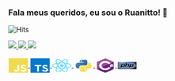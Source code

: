 ### Fala meus queridos, eu sou o Ruanitto! 👋

![Hits](https://hits.seeyoufarm.com/api/count/incr/badge.svg?url=https%3A%2F%2Fgithub.com%2Fruanitto%2Fhit-counter&count_bg=%231A3B01&title_bg=%23555555&icon=hackaday.svg&icon_color=%23E7E7E7&title=Visualiza%C3%A7%C3%B5es+de+Perfil&edge_flat=false)

<div>
  <a href="https://github.com/ruanitto">
  <img height="180em" src="https://github-readme-stats.vercel.app/api?username=ruanitto&show_icons=true&theme=dark&include_all_commits=true&count_private=true"/>
  <img height="180em" src="https://github-readme-stats.vercel.app/api/top-langs/?username=ruanitto&layout=compact&langs_count=7&theme=dark"/>
  <img height="180em" src="https://github-readme-stats.vercel.app/api/wakatime?username=ruanitto&layout=compact&langs_count=20&theme=dark"/>
</div>
  
<div style="display: inline_block"><br>
  <img align="center" alt="Ruanitto-Js" height="30" width="40" src="https://raw.githubusercontent.com/devicons/devicon/master/icons/javascript/javascript-plain.svg">
  <img align="center" alt="Ruanitto-Ts" height="30" width="40" src="https://raw.githubusercontent.com/devicons/devicon/master/icons/typescript/typescript-plain.svg">
  <img align="center" alt="Ruanitto-React" height="30" width="40" src="https://raw.githubusercontent.com/devicons/devicon/master/icons/react/react-original.svg">
  <img align="center" alt="Ruanitto-Python" height="30" width="40" src="https://raw.githubusercontent.com/devicons/devicon/master/icons/python/python-original.svg">
  <img align="center" alt="Ruanitto-Csharp" height="30" width="40" src="https://raw.githubusercontent.com/devicons/devicon/master/icons/csharp/csharp-original.svg">
  <img align="center" alt="Ruanitto-Php" height="30" width="40" src="https://raw.githubusercontent.com/devicons/devicon/master/icons/php/php-original.svg">
</div>
<!--
**ruanitto/ruanitto** is a ✨ _special_ ✨ repository because its `README.md` (this file) appears on your GitHub profile.

Here are some ideas to get you started:

- 🔭 I’m currently working on ...
- 🌱 I’m currently learning ...
- 👯 I’m looking to collaborate on ...
- 🤔 I’m looking for help with ...
- 💬 Ask me about ...
- 📫 How to reach me: ...
- 😄 Pronouns: ...
- ⚡ Fun fact: ...
-->
